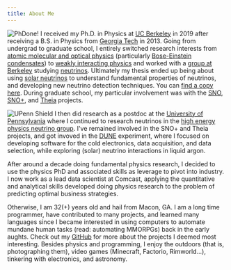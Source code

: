```yaml
---
title: About Me
---
```


![PhDone!](/images/phdone.jpg#right)
I received my Ph.D. in Physics at [UC Berkeley](https://cal.berkeley.edu/benland100/) in 2019 after receiving a B.S. in Physics from [Georgia Tech](https://sites.gatech.edu/benland100/) in 2013. 
Going from undergrad to graduate school, I entirely switched research interests from [atomic molecular and optical physics](https://en.wikipedia.org/wiki/Atomic,_molecular,_and_optical_physics) (particularly [Bose-Einstein condensates](https://en.wikipedia.org/wiki/Bose%E2%80%93Einstein_condensate)) to [weakly interacting physics](https://en.wikipedia.org/wiki/Weak_interaction) and worked with a [group at Berkeley](https://underground.physics.berkeley.edu/) studying [neutrinos](https://en.wikipedia.org/wiki/Neutrino).
Ultimately my thesis ended up being about using [solar neutrinos](https://en.wikipedia.org/wiki/Solar_neutrino) to understand fundamental properties of neutrinos, and developing new neutrino detection techniques. 
You can [find a copy here](https://ben.land/files/thesis_final.pdf). 
During graduate school, my particular involvement was with the [SNO](https://sno.phy.queensu.ca/), [SNO+](https://snoplus.phy.queensu.ca/), and [Theia](https://theia.berkeley.edu/index.php/Main_Page) projects.

![UPenn Shield](/images/upenn.png#leftsmall)
I then did research as a postdoc at the [University of Pennsylvania](https://web.sas.upenn.edu/bland100/) where I continued to research neutrinos in the [high energy physics neutrino group](https://live-sas-physics.pantheon.sas.upenn.edu/research/particle-physics). 
I've remained involved in the SNO+ and Theia projects, and got invoved in the [DUNE](https://www.dunescience.org/) experiment, where I focused on developing software for the cold electronics, data acquisition, and data selection, while exploring (solar) neutrino interactions in liquid argon.

After around a decade doing fundamental physics research, I decided to use the physics PhD and associated skills as leverage to pivot into industry. 
I now work as a lead data scientist at Comcast, applying the quantitative and analytical skills developed doing physics research to the problem of predicting optimal business strategies. 

Otherwise, I am 32(+) years old and hail from Macon, GA. 
I am a long time programmer, have contributed to many projects, and learned many languages since I became interested in using computers to automate mundane human tasks (read: automating MMORPGs) back in the early aughts. 
Check out my [GitHub](https://github.com/BenLand100) for more about the projects I deemed most interesting. 
Besides physics and programming, I enjoy the outdoors (that is, photographing them), video games (Minecraft, Factorio, Rimworld...), tinkering with electronics, and astronomy.


